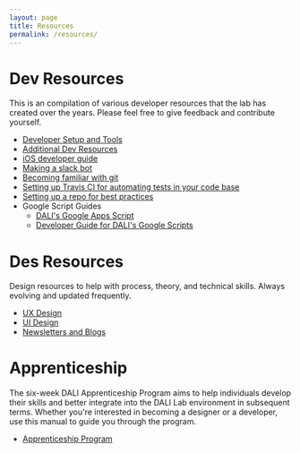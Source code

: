 ```yaml
---
layout: page
title: Resources
permalink: /resources/
---
```





# Dev Resources

This is an compilation of various developer resources that the lab has created over the years. Please feel free to give feedback and contribute yourself.

* [Developer Setup and Tools](./dev-resources/dev-setup.md)
* [Additional Dev Resources](./dev-resources/additional-resources.md)
* [iOS developer guide](./dev-resources/ios_dev_guide.md)
* [Making a slack bot](./dev-resources/slack_bot.md)
* [Becoming familiar with git](https://github.com/dali-lab/gitivity)
* [Setting up Travis CI for automating tests in your code base](./dev-resources/travis.md)
* [Setting up a repo for best practices](./dev-resources/repo-setup.md)
* Google Script Guides
  * [DALI's Google Apps Script](./dev-resources/googlescript.md)
  * [Developer Guide for DALI's Google Scripts](./dev-resources/googlescript-dev.md)


# Des Resources

Design resources to help with process, theory, and technical skills. Always evolving and updated frequently.

* [UX Design](./des-resources/ux-design.md)
* [UI Design](./des-resources/ui-design.md)
* [Newsletters and Blogs](./des-resources/blogs.md)


# Apprenticeship

The six-week DALI Apprenticeship Program aims to help individuals develop their skills and better integrate into the DALI Lab environment in subsequent terms. Whether you're interested in becoming a designer or a developer, use this manual to guide you through the program.

* [Apprenticeship Program](./apprenticeship-program.md)
